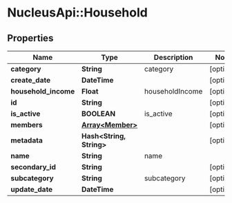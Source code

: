 # NucleusApi::Household

## Properties
Name | Type | Description | Notes
------------ | ------------- | ------------- | -------------
**category** | **String** | category | [optional] 
**create_date** | **DateTime** |  | [optional] 
**household_income** | **Float** | householdIncome | [optional] 
**id** | **String** |  | [optional] 
**is_active** | **BOOLEAN** | is_active | [optional] 
**members** | [**Array&lt;Member&gt;**](Member.md) |  | [optional] 
**metadata** | **Hash&lt;String, String&gt;** |  | [optional] 
**name** | **String** | name | 
**secondary_id** | **String** |  | [optional] 
**subcategory** | **String** | subcategory | [optional] 
**update_date** | **DateTime** |  | [optional] 


